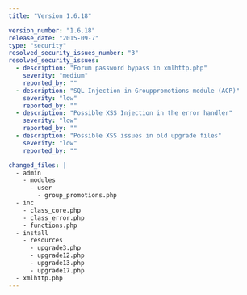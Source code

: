 ```yaml
---
title: "Version 1.6.18"

version_number: "1.6.18"
release_date: "2015-09-7"
type: "security"
resolved_security_issues_number: "3"
resolved_security_issues:
  - description: "Forum password bypass in xmlhttp.php"
    severity: "medium"
    reported_by: ""
  - description: "SQL Injection in Grouppromotions module (ACP)"
    severity: "low"
    reported_by: ""
  - description: "Possible XSS Injection in the error handler"
    severity: "low"
    reported_by: ""
  - description: "Possible XSS issues in old upgrade files"
    severity: "low"
    reported_by: ""

changed_files: |
  - admin
    - modules
      - user
        - group_promotions.php
  - inc
    - class_core.php
    - class_error.php
    - functions.php
  - install
    - resources
      - upgrade3.php
      - upgrade12.php
      - upgrade13.php
      - upgrade17.php
  - xmlhttp.php
---
```

